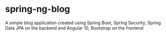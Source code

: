 # spring-ng-blog
A simple blog application created using Spring Boot, Spring Security, Spring Data JPA on the backend and Angular 10, Bootstrap on the frontend
